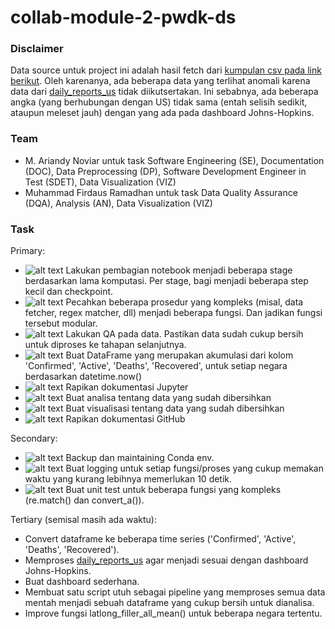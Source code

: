 # collab-module-2-pwdk-ds

### Disclaimer

Data source untuk project ini adalah hasil fetch dari [kumpulan csv pada link berikut](https://github.com/CSSEGISandData/COVID-19/tree/master/csse_covid_19_data/csse_covid_19_daily_reports).
Oleh karenanya, ada beberapa data yang terlihat anomali karena data dari [daily_reports_us](https://github.com/CSSEGISandData/COVID-19/tree/master/csse_covid_19_data/csse_covid_19_daily_reports_us) tidak diikutsertakan. Ini sebabnya, ada beberapa angka (yang berhubungan dengan US) tidak sama (entah selisih sedikit, ataupun meleset jauh) dengan yang ada pada dashboard Johns-Hopkins.

### Team
- M. Ariandy Noviar untuk task Software Engineering (SE), Documentation (DOC), Data Preprocessing (DP), Software Development Engineer in Test (SDET), Data Visualization (VIZ)
- Muhammad Firdaus Ramadhan untuk task Data Quality Assurance (DQA), Analysis (AN), Data Visualization (VIZ)

### Task
Primary:
- ![alt text](https://img.shields.io/badge/DP-Done-green.svg "Done") Lakukan pembagian notebook menjadi beberapa stage berdasarkan lama komputasi. Per stage, bagi menjadi beberapa step kecil dan checkpoint.
- ![alt text](https://img.shields.io/badge/SE-Done-green.svg "Done") Pecahkan beberapa prosedur yang kompleks (misal, data fetcher, regex matcher, dll) menjadi beberapa fungsi. Dan jadikan fungsi tersebut modular.
- ![alt text](https://img.shields.io/badge/DQA-Done-green.svg "Done") Lakukan QA pada data. Pastikan data sudah cukup bersih untuk diproses ke tahapan selanjutnya.
- ![alt text](https://img.shields.io/badge/DP-Done-green.svg "Done") Buat DataFrame yang merupakan akumulasi dari kolom 'Confirmed', 'Active', 'Deaths', 'Recovered', untuk setiap negara berdasarkan datetime.now()
- ![alt text](https://img.shields.io/badge/DOC-Done-green.svg "On Going") Rapikan dokumentasi Jupyter
- ![alt text](https://img.shields.io/badge/AN-Done-green.svg "On Going") Buat analisa tentang data yang sudah dibersihkan
- ![alt text](https://img.shields.io/badge/VIZ-Done-green.svg "Done") Buat visualisasi tentang data yang sudah dibersihkan
- ![alt text](https://img.shields.io/badge/DOC-On_Going-orange.svg "On Going") Rapikan dokumentasi GitHub

Secondary:
- ![alt text](https://img.shields.io/badge/SE-Done-green.svg "Done") Backup dan maintaining Conda env.
- ![alt text](https://img.shields.io/badge/SE-Done-green.svg "Done") Buat logging untuk setiap fungsi/proses yang cukup memakan waktu yang kurang lebihnya memerlukan 10 detik.
- ![alt text](https://img.shields.io/badge/SDET-Done-green.svg "Done") Buat unit test untuk beberapa fungsi yang kompleks (re.match() dan convert_a()).

Tertiary (semisal masih ada waktu):
- Convert dataframe ke beberapa time series ('Confirmed', 'Active', 'Deaths', 'Recovered').
- Memproses [daily_reports_us](https://github.com/CSSEGISandData/COVID-19/tree/master/csse_covid_19_data/csse_covid_19_daily_reports_us) agar menjadi sesuai dengan dashboard Johns-Hopkins.
- Buat dashboard sederhana.
- Membuat satu script utuh sebagai pipeline yang memproses semua data mentah menjadi sebuah dataframe yang cukup bersih untuk dianalisa.
- Improve fungsi latlong_filler_all_mean() untuk beberapa negara tertentu.
